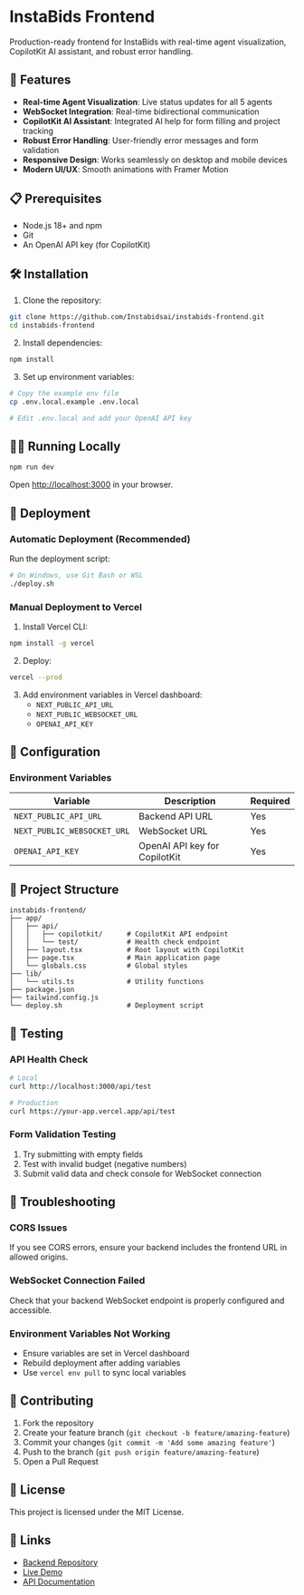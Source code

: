 # InstaBids Frontend

Production-ready frontend for InstaBids with real-time agent visualization, CopilotKit AI assistant, and robust error handling.

## 🚀 Features

- **Real-time Agent Visualization**: Live status updates for all 5 agents
- **WebSocket Integration**: Real-time bidirectional communication
- **CopilotKit AI Assistant**: Integrated AI help for form filling and project tracking
- **Robust Error Handling**: User-friendly error messages and form validation
- **Responsive Design**: Works seamlessly on desktop and mobile devices
- **Modern UI/UX**: Smooth animations with Framer Motion

## 📋 Prerequisites

- Node.js 18+ and npm
- Git
- An OpenAI API key (for CopilotKit)

## 🛠️ Installation

1. Clone the repository:
```bash
git clone https://github.com/Instabidsai/instabids-frontend.git
cd instabids-frontend
```

2. Install dependencies:
```bash
npm install
```

3. Set up environment variables:
```bash
# Copy the example env file
cp .env.local.example .env.local

# Edit .env.local and add your OpenAI API key
```

## 🏃‍♂️ Running Locally

```bash
npm run dev
```

Open [http://localhost:3000](http://localhost:3000) in your browser.

## 🚀 Deployment

### Automatic Deployment (Recommended)

Run the deployment script:

```bash
# On Windows, use Git Bash or WSL
./deploy.sh
```

### Manual Deployment to Vercel

1. Install Vercel CLI:
```bash
npm install -g vercel
```

2. Deploy:
```bash
vercel --prod
```

3. Add environment variables in Vercel dashboard:
   - `NEXT_PUBLIC_API_URL`
   - `NEXT_PUBLIC_WEBSOCKET_URL`
   - `OPENAI_API_KEY`

## 🔧 Configuration

### Environment Variables

| Variable | Description | Required |
|----------|-------------|----------|
| `NEXT_PUBLIC_API_URL` | Backend API URL | Yes |
| `NEXT_PUBLIC_WEBSOCKET_URL` | WebSocket URL | Yes |
| `OPENAI_API_KEY` | OpenAI API key for CopilotKit | Yes |

## 📁 Project Structure

```
instabids-frontend/
├── app/
│   ├── api/
│   │   ├── copilotkit/      # CopilotKit API endpoint
│   │   └── test/            # Health check endpoint
│   ├── layout.tsx           # Root layout with CopilotKit
│   ├── page.tsx             # Main application page
│   └── globals.css          # Global styles
├── lib/
│   └── utils.ts             # Utility functions
├── package.json
├── tailwind.config.js
└── deploy.sh                # Deployment script
```

## 🧪 Testing

### API Health Check
```bash
# Local
curl http://localhost:3000/api/test

# Production
curl https://your-app.vercel.app/api/test
```

### Form Validation Testing
1. Try submitting with empty fields
2. Test with invalid budget (negative numbers)
3. Submit valid data and check console for WebSocket connection

## 🐛 Troubleshooting

### CORS Issues
If you see CORS errors, ensure your backend includes the frontend URL in allowed origins.

### WebSocket Connection Failed
Check that your backend WebSocket endpoint is properly configured and accessible.

### Environment Variables Not Working
- Ensure variables are set in Vercel dashboard
- Rebuild deployment after adding variables
- Use `vercel env pull` to sync local variables

## 🤝 Contributing

1. Fork the repository
2. Create your feature branch (`git checkout -b feature/amazing-feature`)
3. Commit your changes (`git commit -m 'Add some amazing feature'`)
4. Push to the branch (`git push origin feature/amazing-feature`)
5. Open a Pull Request

## 📄 License

This project is licensed under the MIT License.

## 🔗 Links

- [Backend Repository](https://github.com/Instabidsai/instabids-agent-swarm)
- [Live Demo](https://instabids-frontend.vercel.app)
- [API Documentation](https://instabids-agent-swarm-8k5am.ondigitalocean.app/docs)